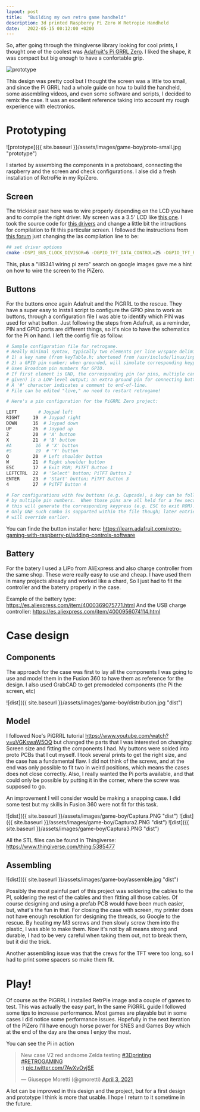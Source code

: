 ```yaml
---
layout: post
title:  "Building my own retro game handheld"
description: 3d printed Raspberry Pi Zero W Retropie Handheld
date:   2022-05-15 00:12:00 +0200
---
```


So, after going through the thingiverse library looking for cool prints, I thought one of the coolest was [Adafruit's Pi GRRL Zero](https://learn.adafruit.com/pigrrl-zero). I liked the shape, it was compact but big enough
to have a confortable grip.

![prototype](https://cdn-learn.adafruit.com/guides/cropped_images/000/001/262/medium640/pigrrlzero-left.jpg "prototype")

This design was pretty cool but I thought the screen was a little too small, and since the Pi GRRL had a whole guide on how to build the handheld, some assembling videos, and even some software and scripts, I decided to remix the case. It was an excellent reference taking into account my rough experience with electronics.

# Prototyping
![prototype]({{ site.baseurl }}/assets/images/game-boy/proto-small.jpg "prototype")

I started by assembing the components in a protoboard, connecting the raspberry and the screen and check configurations. I alse did a fresh installation of RetroPie in my RpiZero. 

## Screen
The trickiest past here was to wire properly depending on the LCD you have and to compile the right driver. My screen was a 3.5' LCD like [this one](https://es.aliexpress.com/item/32847628219.html). 
I took the source code for [this drivers](https://github.com/juj/fbcp-ili9341) and change a little bit the intructions for compilation to fit this particular screen. I followed the instructions from [this forum](https://sudomod.com/forum/viewtopic.php?f=22&t=2312&start=260) just changing the las compilation line to be:

```bash
## set driver options
cmake -DSPI_BUS_CLOCK_DIVISOR=6 -DGPIO_TFT_DATA_CONTROL=25 -DGPIO_TFT_RESET_PIN=27 -DGPIO_TFT_BACKLIGHT=18 -DSTATISTICS=0 -DBACKLIGHT_CONTROL=ON -DUSE_DMA_TRANSFERS=OFF -DILI9341=ON
```
This, plus a "ili9341 wiring pi zero" search on google images gave me a hint on how to wire the screen to the PiZero.

## Buttons
 For the buttons once again Adafruit and the PiGRRL to the rescue. They have a super easy to install script to configure the GPIO pins to work as buttons, through a configuration file I was able to identify which PIN was used for what button. Just following the steps from Adafruit, as a reminder, PIN and GPIO ports are different things, so it's nice to have the schematics for the Pi on hand. I left the config file as follow:

 ```bash
# Sample configuration file for retrogame.
# Really minimal syntax, typically two elements per line w/space delimiter:
# 1) a key name (from keyTable.h; shortened from /usr/include/linux/input.h).
# 2) a GPIO pin number; when grounded, will simulate corresponding keypress.
# Uses Broadcom pin numbers for GPIO.
# If first element is GND, the corresponding pin (or pins, multiple can be
# given) is a LOW-level output; an extra ground pin for connecting buttons.
# A '#' character indicates a comment to end-of-line.
# File can be edited "live," no need to restart retrogame!

# Here's a pin configuration for the PiGRRL Zero project:

LEFT        # Joypad left
RIGHT     19  # Joypad right
DOWN      16  # Joypad down
UP        26  # Joypad up
Z         20  # 'A' button
X         21  # 'B' button
#A         16  # 'X' button
#S         19  # 'Y' button
Q         20  # Left shoulder button
W         21  # Right shoulder button
ESC       17  # Exit ROM; PiTFT Button 1
LEFTCTRL  22  # 'Select' button; PiTFT Button 2
ENTER     23  # 'Start' button; PiTFT Button 3
4         27  # PiTFT Button 4

# For configurations with few buttons (e.g. Cupcade), a key can be followed
# by multiple pin numbers.  When those pins are all held for a few seconds,
# this will generate the corresponding keypress (e.g. ESC to exit ROM).
# Only ONE such combo is supported within the file though; later entries
# will override earlier.
```

 You can finde the button installer here: https://learn.adafruit.com/retro-gaming-with-raspberry-pi/adding-controls-software

## Battery
For the batery I used a LiPo from AliExpress and also charge controller from the same shop. These were really easy to use and cheap. I have used them in many projects already and worked like a chard, So I just had to fit the controller and the baterry properly in the case.

Example of the battery type: https://es.aliexpress.com/item/4000369075771.html
And the USB charge controller: https://es.aliexpress.com/item/4000956074114.html

# Case design
## Components
The approach for the case was first to lay all the components I was going to use and model them in the Fusion 360 to have them as reference for the design. I also used GrabCAD to get premodeled components (the Pi the screen, etc) 

![dist]({{ site.baseurl }}/assets/images/game-boy/distribution.jpg "dist")

## Model 
I followed Noe\'s PiGRRL tutorial https://www.youtube.com/watch?v=uVGKswaW5OQ but changed the parts that I was interested on changing: Screen size and fitting the components I had. My buttons were solded into proto PCBs that I cut myself.
I took several prints to get the right size, and the case has a fundamental flaw. I did not think of the screws, and at the end was only possible to fit two in weird positions, which means the cases does not close correctly. Also, I really wanted the Pi ports available, and that could only be possible by putting it in the corner, where the screw was supposed to go.

An improvement I will consider would be making a snapping case. I did some test but my skills in Fusion 360 were not fit for this task.

![dist]({{ site.baseurl }}/assets/images/game-boy/Captura.PNG "dist")
![dist]({{ site.baseurl }}/assets/images/game-boy/Captura2.PNG "dist")
![dist]({{ site.baseurl }}/assets/images/game-boy/Captura3.PNG "dist")

All the STL files can be found in Thingiverse: https://www.thingiverse.com/thing:5385477

## Assembling

![dist]({{ site.baseurl }}/assets/images/game-boy/assemble.jpg "dist")

Possibly the most painful part of this project was soldering the cables to the PI, soldering the rest of the cables and then fitting all those cables. Of course designing and using a prefab PCB would have been much easier, but, what's the fun in that.
For closing the case with screen, my printer does not have enough resolution for designing the threads, so Google to the rescue. By heating my M3 screws and then slowly screw them into the plastic, I was able to make them. Now it's not by all means strong and durable, I had to be very careful when taking them out, not to break them, but it did the trick.

Another assembling issue was that the crews for the TFT were too long, so I had to print some spacers so make them fit.

# Play!
Of course as the PiGRRL I installed RetrPie image and a couple of games to test. This was actually the easy part, In the same PiGRRL guide I followed some tips to increase performance. Most games are playable but in some cases I did notice some performance issues. Hopefully in the next iteration of the PiZero I'll have enough horse power for SNES and Games Boy which at the end of the day are the ones I enjoy the most.

You can see the Pi in action
<blockquote class="twitter-tweet"><p lang="en" dir="ltr">New case V2 red andsome Zelda testing <a href="https://twitter.com/hashtag/3Dprinting?src=hash&amp;ref_src=twsrc%5Etfw">#3Dprinting</a> <a href="https://twitter.com/hashtag/RETROGAMING?src=hash&amp;ref_src=twsrc%5Etfw">#RETROGAMING</a><br>:) <a href="https://t.co/7AvXvOvjSE">pic.twitter.com/7AvXvOvjSE</a></p>&mdash; Giuseppe Moretti (@gmoretti) <a href="https://twitter.com/gmoretti/status/1378251252233072643?ref_src=twsrc%5Etfw">April 3, 2021</a></blockquote> <script async src="https://platform.twitter.com/widgets.js" charset="utf-8"></script>

A lot can be improved in this design and the project, but for a first design and prototype I think is more that usable. I hope I return to it sometime in the future.